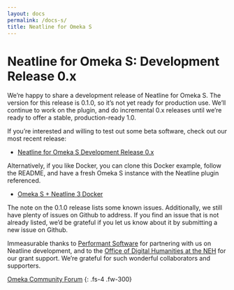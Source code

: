 ```yaml
---
layout: docs
permalink: /docs-s/
title: Neatline for Omeka S
---
```


# Neatline for Omeka S: Development Release 0.x

We’re happy to share a development release of Neatline for Omeka S. The version for this release is 0.1.0, so it’s not yet ready for production use. We’ll continue to work on the plugin, and do incremental 0.x releases until we’re ready to offer a stable, production-ready 1.0.

If you’re interested and willing to test out some beta software, check out our most recent release:

- [Neatline for Omeka S Development Release 0.x](https://github.com/scholarslab/neatline-omeka-s/releases)

Alternatively, if you like Docker, you can clone this Docker example, follow the README, and have a fresh Omeka S instance with the Neatline plugin referenced.

- [Omeka S + Neatline 3 Docker](https://github.com/scholarslab/neatline-omeka-s-docker)

The note on the 0.1.0 release lists some known issues. Additionally, we still have plenty of issues on Github to address. If you find an issue that is not already listed, we’d be grateful if you let us know about it by submitting a new issue on Github.

Immeasurable thanks to [Performant Software](https://www.performantsoftware.com/) for partnering with us on Neatline development, and to the [Office of Digital Humanities at the NEH](https://www.neh.gov/divisions/odh) for our grant support. We’re grateful for such wonderful collaborators and supporters.

[Omeka Community Forum](https://forum.omeka.org/t/neatline-0-1-0-for-omeka-s/8240)
{: .fs-4 .fw-300}